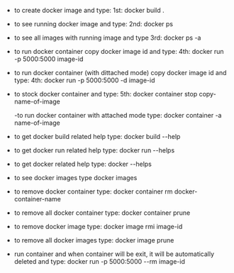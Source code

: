 - to create docker image and type:
  1st: docker build .

- to see running docker image and type:
  2nd: docker ps

- to see all images with running image and type
  3rd: docker ps -a

- to run docker container copy docker image id and type:
  4th: docker run -p 5000:5000 image-id

- to run docker container (with dittached mode) copy docker image id and type:
  4th: docker run -p 5000:5000 -d image-id

- to stock docker container and type:
  5th: docker container stop copy-name-of-image

  -to run docker container with attached mode type: docker container -a name-of-image

- to get docker build related help type: docker build --help
- to get docker run related help type: docker run --helps
- to get docker related help type: docker --helps
- to see docker images type docker images
- to remove docker container type: docker container rm docker-container-name
- to remove all docker container type: docker container prune
- to remove docker image type: docker image rmi image-id
- to remove all docker images type: docker image prune
- run container and when container will be exit, it will be automatically deleted and type: docker run -p 5000:5000 --rm image-id
